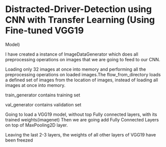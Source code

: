 # Distracted-Driver-Detection using CNN with Transfer Learning (Using Fine-tuned VGG19
Model)

I have created a instance of ImageDataGenerator which does all preprocessing operations on images that we are going to feed to our CNN.

Loading only 32 images at once into memory and performing all the preprocessing operations on loaded images.The flow_from_directory loads a defined set of images from the location of images, instead of loading all images at once into memory.
  
  train_generator contains training set
  
  val_generator contains validation set
  

Going to load a VGG19 model, without top Fully connected layers, with its trained weights(imagenet) Then we are going add Fully Connected Layers on top of MaxPooling2D layer.

Leaving the last 2-3 layers, the weights of all other layers of VGG19 have been freezed


